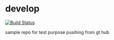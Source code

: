 # develop
[![Build Status](http://ec2-52-21-234-31.compute-1.amazonaws.com/buildStatus/icon?job=scm-challenge-pipeline)](http://ec2-52-21-234-31.compute-1.amazonaws.com/job/scm-challenge-pipeline/)

sample repo for test purpose
pusihing from gt hub
